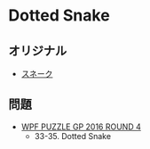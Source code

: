 # Dotted Snake

## オリジナル
- [スネーク](snake.md)

## 問題
- [WPF PUZZLE GP 2016 ROUND 4](../questions/wpfpgp2016_4.md)
	- 33-35. Dotted Snake
